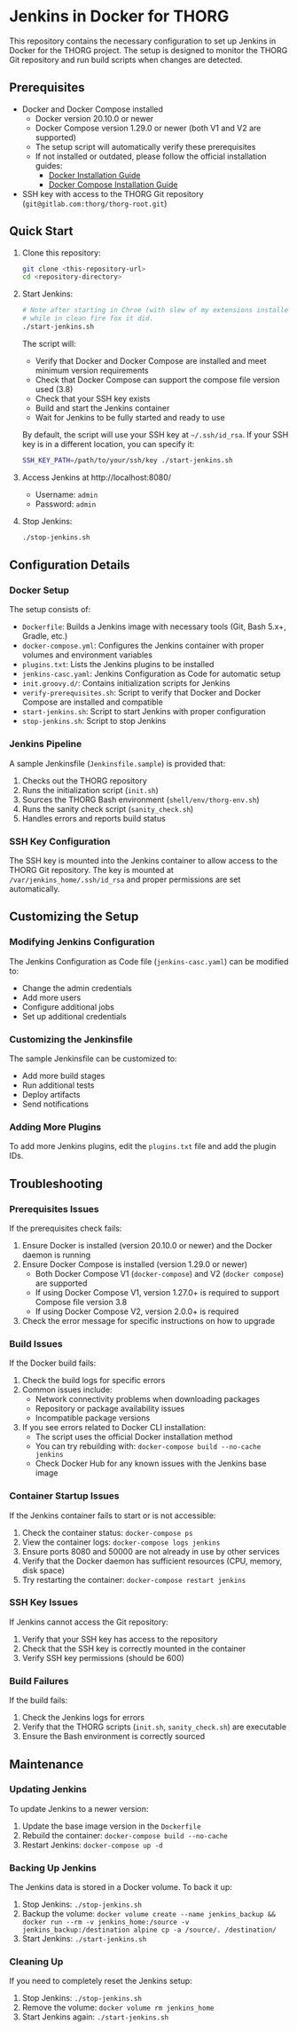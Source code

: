 # Jenkins in Docker for THORG

This repository contains the necessary configuration to set up Jenkins in Docker for the THORG project. The setup is designed to monitor the THORG Git repository and run build scripts when changes are detected.
## Prerequisites

- Docker and Docker Compose installed
  - Docker version 20.10.0 or newer
  - Docker Compose version 1.29.0 or newer (both V1 and V2 are supported)
  - The setup script will automatically verify these prerequisites
  - If not installed or outdated, please follow the official installation guides:
    - [Docker Installation Guide](https://docs.docker.com/get-docker/)
    - [Docker Compose Installation Guide](https://docs.docker.com/compose/install/)
- SSH key with access to the THORG Git repository (`git@gitlab.com:thorg/thorg-root.git`)

## Quick Start

1. Clone this repository:
   ```bash
   git clone <this-repository-url>
   cd <repository-directory>
   ```

2. Start Jenkins:
   ```bash
   # Note after starting in Chroe (with slew of my extensions installed) UI did not work.
   # while in clean fire fox it did. 
   ./start-jenkins.sh
   ```

   The script will:
   - Verify that Docker and Docker Compose are installed and meet minimum version requirements
   - Check that Docker Compose can support the compose file version used (3.8)
   - Check that your SSH key exists
   - Build and start the Jenkins container
   - Wait for Jenkins to be fully started and ready to use

   By default, the script will use your SSH key at `~/.ssh/id_rsa`. If your SSH key is in a different location, you can specify it:
   ```bash
   SSH_KEY_PATH=/path/to/your/ssh/key ./start-jenkins.sh
   ```

3. Access Jenkins at http://localhost:8080/
   - Username: `admin`
   - Password: `admin`

4. Stop Jenkins:
   ```bash
   ./stop-jenkins.sh
   ```

## Configuration Details

### Docker Setup

The setup consists of:
- `Dockerfile`: Builds a Jenkins image with necessary tools (Git, Bash 5.x+, Gradle, etc.)
- `docker-compose.yml`: Configures the Jenkins container with proper volumes and environment variables
- `plugins.txt`: Lists the Jenkins plugins to be installed
- `jenkins-casc.yaml`: Jenkins Configuration as Code for automatic setup
- `init.groovy.d/`: Contains initialization scripts for Jenkins
- `verify-prerequisites.sh`: Script to verify that Docker and Docker Compose are installed and compatible
- `start-jenkins.sh`: Script to start Jenkins with proper configuration
- `stop-jenkins.sh`: Script to stop Jenkins

### Jenkins Pipeline

A sample Jenkinsfile (`Jenkinsfile.sample`) is provided that:
1. Checks out the THORG repository
2. Runs the initialization script (`init.sh`)
3. Sources the THORG Bash environment (`shell/env/thorg-env.sh`)
4. Runs the sanity check script (`sanity_check.sh`)
5. Handles errors and reports build status

### SSH Key Configuration

The SSH key is mounted into the Jenkins container to allow access to the THORG Git repository. The key is mounted at `/var/jenkins_home/.ssh/id_rsa` and proper permissions are set automatically.

## Customizing the Setup

### Modifying Jenkins Configuration

The Jenkins Configuration as Code file (`jenkins-casc.yaml`) can be modified to:
- Change the admin credentials
- Add more users
- Configure additional jobs
- Set up additional credentials

### Customizing the Jenkinsfile

The sample Jenkinsfile can be customized to:
- Add more build stages
- Run additional tests
- Deploy artifacts
- Send notifications

### Adding More Plugins

To add more Jenkins plugins, edit the `plugins.txt` file and add the plugin IDs.

## Troubleshooting

### Prerequisites Issues

If the prerequisites check fails:
1. Ensure Docker is installed (version 20.10.0 or newer) and the Docker daemon is running
2. Ensure Docker Compose is installed (version 1.29.0 or newer)
   - Both Docker Compose V1 (`docker-compose`) and V2 (`docker compose`) are supported
   - If using Docker Compose V1, version 1.27.0+ is required to support Compose file version 3.8
   - If using Docker Compose V2, version 2.0.0+ is required
3. Check the error message for specific instructions on how to upgrade

### Build Issues

If the Docker build fails:
1. Check the build logs for specific errors
2. Common issues include:
   - Network connectivity problems when downloading packages
   - Repository or package availability issues
   - Incompatible package versions
3. If you see errors related to Docker CLI installation:
   - The script uses the official Docker installation method
   - You can try rebuilding with: `docker-compose build --no-cache jenkins`
   - Check Docker Hub for any known issues with the Jenkins base image

### Container Startup Issues

If the Jenkins container fails to start or is not accessible:
1. Check the container status: `docker-compose ps`
2. View the container logs: `docker-compose logs jenkins`
3. Ensure ports 8080 and 50000 are not already in use by other services
4. Verify that the Docker daemon has sufficient resources (CPU, memory, disk space)
5. Try restarting the container: `docker-compose restart jenkins`

### SSH Key Issues

If Jenkins cannot access the Git repository:
1. Verify that your SSH key has access to the repository
2. Check that the SSH key is correctly mounted in the container
3. Verify SSH key permissions (should be 600)

### Build Failures

If the build fails:
1. Check the Jenkins logs for errors
2. Verify that the THORG scripts (`init.sh`, `sanity_check.sh`) are executable
3. Ensure the Bash environment is correctly sourced

## Maintenance

### Updating Jenkins

To update Jenkins to a newer version:
1. Update the base image version in the `Dockerfile`
2. Rebuild the container: `docker-compose build --no-cache`
3. Restart Jenkins: `docker-compose up -d`

### Backing Up Jenkins

The Jenkins data is stored in a Docker volume. To back it up:
1. Stop Jenkins: `./stop-jenkins.sh`
2. Backup the volume: `docker volume create --name jenkins_backup && docker run --rm -v jenkins_home:/source -v jenkins_backup:/destination alpine cp -a /source/. /destination/`
3. Start Jenkins: `./start-jenkins.sh`

### Cleaning Up

If you need to completely reset the Jenkins setup:
1. Stop Jenkins: `./stop-jenkins.sh`
2. Remove the volume: `docker volume rm jenkins_home`
3. Start Jenkins again: `./start-jenkins.sh`
